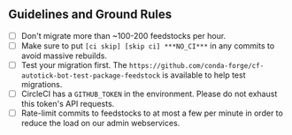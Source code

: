 ## Guidelines and Ground Rules

- [ ] Don't migrate more than ~100-200 feedstocks per hour.
- [ ] Make sure to put `[ci skip] [skip ci] ***NO_CI***` in any commits to
      avoid massive rebuilds.
- [ ] Test your migration first. The `https://github.com/conda-forge/cf-autotick-bot-test-package-feedstock`
      is available to help test migrations.
- [ ] CircleCI has a `GITHUB_TOKEN` in the environment. Please do not exhaust this
      token's API requests.
- [ ] Rate-limit commits to feedstocks to at most a few per minute in order to reduce
      the load on our admin webservices.
